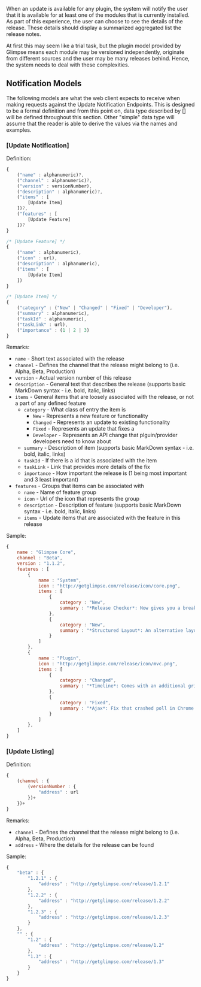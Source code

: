 When an update is available for any plugin, the system will notify the user that it is available for at least one of the modules that is currently installed. As part of this experience, the user can choose to see the details of the release. These details should display a summarized aggregated list the release notes. 

At first this may seem like a trial task, but the plugin model provided by Glimpse means each module may be versioned independently, originate from different sources and the user may be many releases behind. Hence, the system needs to deal with these complexities.

## Notification Models
The following models are what the web client expects to receive when making requests against the Update Notification Endpoints. This is designed to be a formal definition and from this point on, data type described by [] will be defined throughout this section. Other "simple" data type will assume that the reader is able to derive the values via the names and examples.

### [Update Notification]

Definition:
```js 
{
    ("name" : alphanumeric)?,
    ("channel" : alphanumeric)?,
    ("version" : versionNumber),
    ("description" : alphanumeric)?, 
    ("items" : [
        [Update Item]
    ])?,
    ("features" : [
        [Update Feature]
    ])?
}

/* [Update Feature] */
{
    ("name" : alphanumeric),
    ("icon" : url),
    ("description" : alphanumeric),
    ("items" : [
        [Update Item]
    ])
}

/* [Update Item] */
{
    ("category" : ("New" | "Changed" | "Fixed" | "Developer"),
    ("summary" : alphanumeric),
    ("taskId" : alphanumeric),
    ("taskLink" : url),
    ("importance" : (1 | 2 | 3)
}
```

Remarks:
 - `name` - Short text associated with the release
 - `channel` - Defines the channel that the release might belong to (i.e. Alpha, Beta, Production)
 - `version` - Actual version number of this release
 - `description` - General text that describes the release (supports basic MarkDown syntax - i.e. bold, italic, links)
 - `items` - General items that are loosely associated with the release, or not a part of any defined feature 
     - `category` - What class of entry the item is
         - `New` - Represents a new feature or functionality
         - `Changed` - Represents an update to existing functionality
         - `Fixed` - Represents an update that fixes a 
         - `Developer` - Represents an API change that plguin/provider developers need to know about
     - `summary` - Description of item (supports basic MarkDown syntax - i.e. bold, italic, links)
     - `taskId` - If there is a id that is associated with the item
     - `taskLink` - Link that provides more details of the fix
     - `importance` - How important the release is (1 being most important and 3 least important)
 - `features` - Groups that items can be associated with
     - `name` - Name of feature group
     - `icon` - Url of the icon that represents the group
     - `description` - Description of feature (supports basic MarkDown syntax - i.e. bold, italic, links)
     - `items` - Update items that are associated with the feature in this release

Sample:
```js
{
    name : "Glimpse Core",
    channel : "Beta",
    version : "1.1.2",
    features : [
        { 
            name : "System",
            icon : "http://getglimpse.com/release/icon/core.png",
            items : [
                {
                    category : "New",
                    summary : "*Release Checker*: Now gives you a breakdown of exactly what you are missing from the latest version.",
                },
                {
                    category : "New",
                    summary : "*Structured Layout*: An alternative layout engine that allows developers to control the layout of the data.",
                }
            ]
        },
        { 
            name : "Plugin",
            icon : "http://getglimpse.com/release/icon/mvc.png",
            items : [
                {
                    category : "Changed",
                    summary : "*Timeline*: Comes with an additional grid view to show the same data.",
                },
                {
                    category : "Fixed",
                    summary : "*Ajax*: Fix that crashed poll in Chrome and IE due to log/trace statement.",
                }
            ]
        },
    ]
}
```

### [Update Listing]

Definition:
```js 
{
    (channel : {
        (versionNumber : {
            "address" : url
        })+
    })+ 
}
```

Remarks:
 - `channel` - Defines the channel that the release might belong to (i.e. Alpha, Beta, Production)
 - `address` - Where the details for the release can be found

Sample:
```js
{
    "beta" : {
        "1.2.1" : {
            "address" : "http://getglimpse.com/release/1.2.1"
        },
        "1.2.2" : {
            "address" : "http://getglimpse.com/release/1.2.2"
        },
        "1.2.3" : {
            "address" : "http://getglimpse.com/release/1.2.3"
        }
    },
    "" : {
        "1.2" : {
            "address" : "http://getglimpse.com/release/1.2"
        },
        "1.3" : {
            "address" : "http://getglimpse.com/release/1.3"
        }
    }
}
```
    